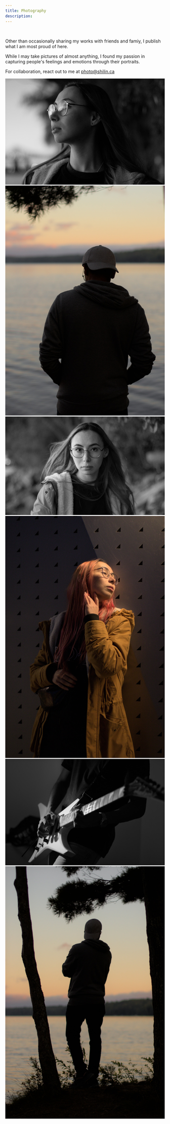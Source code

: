 ```yaml
---
title: Photography
description: 
---
```


<br/>

Other than occasionally sharing my works with friends and famiy, I publish what I am most proud of here.

While I may take pictures of almost anything, I found my passion in capturing people's feelings and emotions through their portraits.

For collaboration, react out to me at <a href="mailto:photo@shilini.ca">photo@shilin.ca</a>

<div class="image-gallery">
  <div class="column">
    <img src="assets/portrait-1.jpg" alt="Woman in eyeglasses looking to the left, closeup portrait photography, black and white" />
    <img src="assets/portrait-3.jpg" alt="Man in a white cap looking away on a sunset next next to a lake" />
    <img src="assets/portrait-5.jpg" alt="Closeup black and white portrait of a woman in eyeglasses" />
  </div>

  <div class="column">
    <img src="assets/portrait-2.jpg" alt="Woman with pink hair and eyes closed leaning on a wall metal with a pattern, under soft warm street light" />
    <img src="assets/portrait-4.jpg" alt="Black and white portrait of a man holding a white electric guitar" />
    <img src="assets/portrait-6.jpg" alt="Man in a white cap looking away on a sunset next next to a lake, under a tree" />
  </div>
</div>
